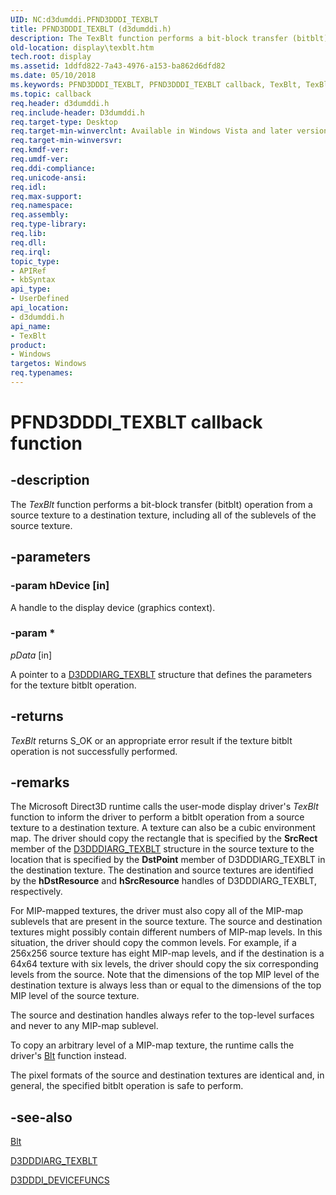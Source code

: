 ```yaml
---
UID: NC:d3dumddi.PFND3DDDI_TEXBLT
title: PFND3DDDI_TEXBLT (d3dumddi.h)
description: The TexBlt function performs a bit-block transfer (bitblt) operation from a source texture to a destination texture, including all of the sublevels of the source texture.
old-location: display\texblt.htm
tech.root: display
ms.assetid: 1ddfd822-7a43-4976-a153-ba862d6dfd82
ms.date: 05/10/2018
ms.keywords: PFND3DDDI_TEXBLT, PFND3DDDI_TEXBLT callback, TexBlt, TexBlt callback function [Display Devices], UserModeDisplayDriver_Functions_1d3c2c6d-849d-46c2-9934-f3c4e5720edf.xml, d3dumddi/TexBlt, display.texblt
ms.topic: callback
req.header: d3dumddi.h
req.include-header: D3dumddi.h
req.target-type: Desktop
req.target-min-winverclnt: Available in Windows Vista and later versions of the Windows operating systems.
req.target-min-winversvr: 
req.kmdf-ver: 
req.umdf-ver: 
req.ddi-compliance: 
req.unicode-ansi: 
req.idl: 
req.max-support: 
req.namespace: 
req.assembly: 
req.type-library: 
req.lib: 
req.dll: 
req.irql: 
topic_type:
- APIRef
- kbSyntax
api_type:
- UserDefined
api_location:
- d3dumddi.h
api_name:
- TexBlt
product:
- Windows
targetos: Windows
req.typenames: 
---
```


# PFND3DDDI_TEXBLT callback function


## -description


The <i>TexBlt</i> function performs a bit-block transfer (bitblt) operation from a source texture to a destination texture, including all of the sublevels of the source texture.


## -parameters




### -param hDevice [in]

A handle to the display device (graphics context).


### -param *








*pData* [in]

A pointer to a <a href="https://msdn.microsoft.com/library/windows/hardware/ff543384">D3DDDIARG_TEXBLT</a> structure that defines the parameters for the texture bitblt operation.


## -returns



<i>TexBlt</i> returns S_OK or an appropriate error result if the texture bitblt operation is not successfully performed.




## -remarks



The Microsoft Direct3D runtime calls the user-mode display driver's <i>TexBlt</i> function to inform the driver to perform a bitblt operation from a source texture to a destination texture. A texture can also be a cubic environment map. The driver should copy the rectangle that is specified by the <b>SrcRect</b> member of the <a href="https://msdn.microsoft.com/library/windows/hardware/ff543384">D3DDDIARG_TEXBLT</a> structure in the source texture to the location that is specified by the <b>DstPoint</b> member of D3DDDIARG_TEXBLT in the destination texture. The destination and source textures are identified by the <b>hDstResource</b> and <b>hSrcResource</b> handles of D3DDDIARG_TEXBLT, respectively. 

For MIP-mapped textures, the driver must also copy all of the MIP-map sublevels that are present in the source texture. The source and destination textures might possibly contain different numbers of MIP-map levels. In this situation, the driver should copy the common levels. For example, if a 256x256 source texture has eight MIP-map levels, and if the destination is a 64x64 texture with six levels, the driver should copy the six corresponding levels from the source. Note that the dimensions of the top MIP level of the destination texture is always less than or equal to the dimensions of the top MIP level of the source texture.

The source and destination handles always refer to the top-level surfaces and never to any MIP-map sublevel. 

To copy an arbitrary level of a MIP-map texture, the runtime calls the driver's <a href="https://msdn.microsoft.com/e87576c6-0173-4d8e-bbaf-b82e2907140a">Blt</a> function instead.

The pixel formats of the source and destination textures are identical and, in general, the specified bitblt operation is safe to perform. 




## -see-also




<a href="https://msdn.microsoft.com/e87576c6-0173-4d8e-bbaf-b82e2907140a">Blt</a>



<a href="https://msdn.microsoft.com/library/windows/hardware/ff543384">D3DDDIARG_TEXBLT</a>



<a href="https://msdn.microsoft.com/library/windows/hardware/ff544519">D3DDDI_DEVICEFUNCS</a>
 

 

